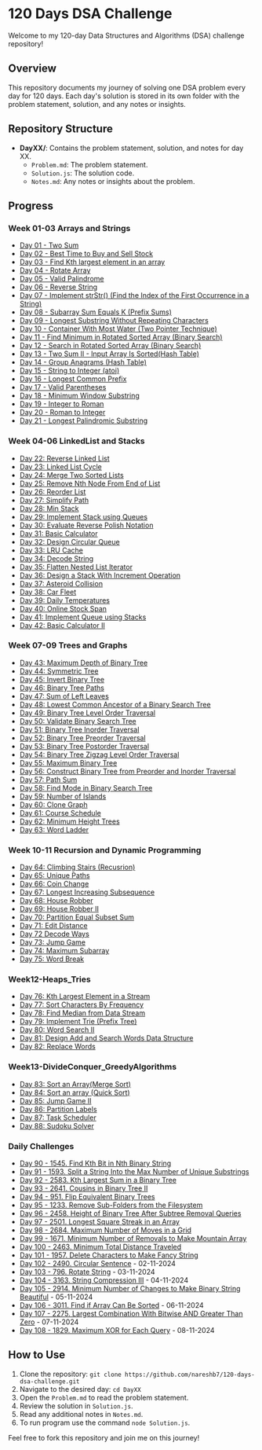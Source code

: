 # 120 Days DSA Challenge

Welcome to my 120-day Data Structures and Algorithms (DSA) challenge repository!

## Overview

This repository documents my journey of solving one DSA problem every day for 120 days. Each day's solution is stored in its own folder with the problem statement, solution, and any notes or insights.

## Repository Structure

- **DayXX/**: Contains the problem statement, solution, and notes for day XX.
  - `Problem.md`: The problem statement.
  - `Solution.js`: The solution code.
  - `Notes.md`: Any notes or insights about the problem.

## Progress

### Week 01-03 Arrays and Strings

- [Day 01 - Two Sum](Week01-03-Arrays_Strings/Day01/)
- [Day 02 - Best Time to Buy and Sell Stock](Week01-03-Arrays_Strings/Day02/)
- [Day 03 - Find Kth largest element in an array](Week01-03-Arrays_Strings/Day03/)
- [Day 04 - Rotate Array](Week01-03-Arrays_Strings/Day04/)
- [Day 05 - Valid Palindrome](Week01-03-Arrays_Strings/Day05/)
- [Day 06 - Reverse String](Week01-03-Arrays_Strings/Day06/)
- [Day 07 - Implement strStr() (Find the Index of the First Occurrence in a String)](Week01-03-Arrays_Strings/Day07/)
- [Day 08 - Subarray Sum Equals K (Prefix Sums)](Week01-03-Arrays_Strings/Day08/)
- [Day 09 - Longest Substring Without Repeating Characters](Week01-03-Arrays_Strings/Day09/)
- [Day 10 - Container With Most Water (Two Pointer Technique)](Week01-03-Arrays_Strings/Day10/)
- [Day 11 - Find Minimum in Rotated Sorted Array (Binary Search)](Week01-03-Arrays_Strings/Day11/)
- [Day 12 - Search in Rotated Sorted Array (Binary Search)](Week01-03-Arrays_Strings/Day12/)
- [Day 13 - Two Sum II - Input Array Is Sorted(Hash Table)](Week01-03-Arrays_Strings/Day13/)
- [Day 14 - Group Anagrams (Hash Table)](Week01-03-Arrays_Strings/Day14/)
- [Day 15 - String to Integer (atoi)](Week01-03-Arrays_Strings/Day15/)
- [Day 16 - Longest Common Prefix](Week01-03-Arrays_Strings/Day16/)
- [Day 17 - Valid Parentheses](Week01-03-Arrays_Strings/Day17/)
- [Day 18 - Minimum Window Substring](Week01-03-Arrays_Strings/Day18/)
- [Day 19 - Integer to Roman](Week01-03-Arrays_Strings/Day19/)
- [Day 20 - Roman to Integer](Week01-03-Arrays_Strings/Day20/)
- [Day 21 - Longest Palindromic Substring](Week01-03-Arrays_Strings/Day21/)

### Week 04-06 LinkedList and Stacks

- [Day 22: Reverse Linked List](Week04-06-LinkedList_Stacks/Day22/)
- [Day 23: Linked List Cycle](Week04-06-LinkedList_Stacks/Day23/)
- [Day 24: Merge Two Sorted Lists](Week04-06-LinkedList_Stacks/Day24/)
- [Day 25: Remove Nth Node From End of List](Week04-06-LinkedList_Stacks/Day25/)
- [Day 26: Reorder List](Week04-06-LinkedList_Stacks/Day26/)
- [Day 27: Simplify Path](Week04-06-LinkedList_Stacks/Day27/)
- [Day 28: Min Stack](Week04-06-LinkedList_Stacks/Day28/)
- [Day 29: Implement Stack using Queues](Week04-06-LinkedList_Stacks/Day29/)
- [Day 30: Evaluate Reverse Polish Notation](Week04-06-LinkedList_Stacks/Day30/)
- [Day 31: Basic Calculator](Week04-06-LinkedList_Stacks/Day31/)
- [Day 32: Design Circular Queue](Week04-06-LinkedList_Stacks/Day32/)
- [Day 33: LRU Cache](Week04-06-LinkedList_Stacks/Day33/)
- [Day 34: Decode String](Week04-06-LinkedList_Stacks/Day34/)
- [Day 35: Flatten Nested List Iterator](Week04-06-LinkedList_Stacks/Day35/)
- [Day 36: Design a Stack With Increment Operation](Week04-06-LinkedList_Stacks/Day36/)
- [Day 37: Asteroid Collision](Week04-06-LinkedList_Stacks/Day37/)
- [Day 38: Car Fleet](Week04-06-LinkedList_Stacks/Day38/)
- [Day 39: Daily Temperatures](Week04-06-LinkedList_Stacks/Day39/)
- [Day 40: Online Stock Span](Week04-06-LinkedList_Stacks/Day40/)
- [Day 41: Implement Queue using Stacks](Week04-06-LinkedList_Stacks/Day41/)
- [Day 42: Basic Calculator II](Week04-06-LinkedList_Stacks/Day42/)


### Week 07-09 Trees and Graphs

- [Day 43: Maximum Depth of Binary Tree](Week07-09-Trees_Graphs/Day43/)
- [Day 44: Symmetric Tree](Week07-09-Trees_Graphs/Day44/)
- [Day 45: Invert Binary Tree](Week07-09-Trees_Graphs/Day45/)
- [Day 46: Binary Tree Paths](Week07-09-Trees_Graphs/Day46/)
- [Day 47: Sum of Left Leaves](Week07-09-Trees_Graphs/Day47/)
- [Day 48: Lowest Common Ancestor of a Binary Search Tree](Week07-09-Trees_Graphs/Day48/)
- [Day 49: Binary Tree Level Order Traversal](Week07-09-Trees_Graphs/Day49/)
- [Day 50: Validate Binary Search Tree](Week07-09-Trees_Graphs/Day50/)
- [Day 51: Binary Tree Inorder Traversal](Week07-09-Trees_Graphs/Day51/)
- [Day 52: Binary Tree Preorder Traversal](Week07-09-Trees_Graphs/Day52/)
- [Day 53: Binary Tree Postorder Traversal](Week07-09-Trees_Graphs/Day53/)
- [Day 54: Binary Tree Zigzag Level Order Traversal](Week07-09-Trees_Graphs/Day54/)
- [Day 55: Maximum Binary Tree](Week07-09-Trees_Graphs/Day55/)
- [Day 56: Construct Binary Tree from Preorder and Inorder Traversal](Week07-09-Trees_Graphs/Day56/)
- [Day 57: Path Sum](Week07-09-Trees_Graphs/Day57)
- [Day 58: Find Mode in Binary Search Tree](Week07-09-Trees_Graphs/Day58)
- [Day 59: Number of Islands](Week07-09-Trees_Graphs/Day59)
- [Day 60: Clone Graph](Week07-09-Trees_Graphs/Day60)
- [Day 61: Course Schedule](Week07-09-Trees_Graphs/Day61)
- [Day 62: Minimum Height Trees](Week07-09-Trees_Graphs/Day62)
- [Day 63: Word Ladder](Week07-09-Trees_Graphs/Day63)

### Week 10-11 Recursion and Dynamic Programming
- [Day 64: Climbing Stairs (Recusrion)](Week10-11-Recursion_DP/Day64)
- [Day 65: Unique Paths](Week10-11-Recursion_DP/Day65)
- [Day 66: Coin Change](Week10-11-Recursion_DP/Day66)
- [Day 67: Longest Increasing Subsequence](Week10-11-Recursion_DP/Day67)
- [Day 68: House Robber](Week10-11-Recursion_DP/Day68)
- [Day 69: House Robber II](Week10-11-Recursion_DP/Day69)
- [Day 70: Partition Equal Subset Sum](Week10-11-Recursion_DP/Day70)
- [Day 71: Edit Distance](Week10-11-Recursion_DP/Day71)
- [Day 72 Decode Ways](Week10-11-Recursion_DP/Day72)
- [Day 73: Jump Game](Week10-11-Recursion_DP/Day73)
- [Day 74: Maximum Subarray](Week10-11-Recursion_DP/Day74)
- [Day 75: Word Break](Week10-11-Recursion_DP/Day75)

### Week12-Heaps_Tries
- [Day 76: Kth Largest Element in a Stream](Week12-Heaps_Tries/Day76)
- [Day 77: Sort Characters By Frequency](Week12-Heaps_Tries/Day77)
- [Day 78: Find Median from Data Stream](Week12-Heaps_Tries/Day78)
- [Day 79: Implement Trie (Prefix Tree)](Week12-Heaps_Tries/Day79)
- [Day 80: Word Search II](Week12-Heaps_Tries/Day80)
- [Day 81: Design Add and Search Words Data Structure](Week12-Heaps_Tries/Day81)
- [Day 82: Replace Words](Week12-Heaps_Tries/Day82)

### Week13-DivideConquer_GreedyAlgorithms
- [Day 83: Sort an Array(Merge Sort)](Week13-DivideConquer_GreedyAlogorithms/Day83)
- [Day 84: Sort an array (Quick Sort)](Week13-DivideConquer_GreedyAlogorithms/Day84)
- [Day 85: Jump Game II](Week13-DivideConquer_GreedyAlogorithms/Day85)
- [Day 86: Partition Labels](Week13-DivideConquer_GreedyAlogorithms/Day86)
- [Day 87: Task Scheduler](Week13-DivideConquer_GreedyAlogorithms/Day87)
- [Day 88: Sudoku Solver](Week13-DivideConquer_GreedyAlogorithms/Day88)

### Daily Challenges 

- [Day 90 - 1545. Find Kth Bit in Nth Binary String](Daily_Challenges/Day90/)
- [Day 91 - 1593. Split a String Into the Max Number of Unique Substrings](Daily_Challenges/Day91/)
- [Day 92 - 2583. Kth Largest Sum in a Binary Tree](Daily_Challenges/Day92/)
- [Day 93 - 2641. Cousins in Binary Tree II](Daily_Challenges/Day93/)
- [Day 94 - 951. Flip Equivalent Binary Trees](Daily_Challenges/Day94/)
- [Day 95 - 1233. Remove Sub-Folders from the Filesystem](Daily_Challenges/Day95/)
- [Day 96 - 2458. Height of Binary Tree After Subtree Removal Queries](Daily_Challenges/Day96/)
- [Day 97 - 2501. Longest Square Streak in an Array](Daily_Challenges/Day97/)
- [Day 98 - 2684. Maximum Number of Moves in a Grid](Daily_Challenges/Day98/)
- [Day 99 - 1671. Minimum Number of Removals to Make Mountain Array](Daily_Challenges/Day99/)
- [Day 100 - 2463. Minimum Total Distance Traveled](Daily_Challenges/Day100/)
- [Day 101 - 1957. Delete Characters to Make Fancy String](Daily_Challenges/Day101/)
- [Day 102 - 2490. Circular Sentence](Daily_Challenges/Day102/) - 02-11-2024
- [Day 103 - 796. Rotate String](Daily_Challenges/Day103/) - 03-11-2024
- [Day 104 - 3163. String Compression III](Daily_Challenges/Day104/) - 04-11-2024
- [Day 105 - 2914. Minimum Number of Changes to Make Binary String Beautiful](Daily_Challenges/Day105/) - 05-11-2024
- [Day 106 - 3011. Find if Array Can Be Sorted](Daily_Challenges/Day106/) - 06-11-2024
- [Day 107 - 2275. Largest Combination With Bitwise AND Greater Than Zero](Daily_Challenges/Day107/) - 07-11-2024
- [Day 108 - 1829. Maximum XOR for Each Query](Daily_Challenges/Day108/) - 08-11-2024

## How to Use

1. Clone the repository: `git clone https://github.com/nareshb7/120-days-dsa-challenge.git`
2. Navigate to the desired day: `cd DayXX`
3. Open the `Problem.md` to read the problem statement.
4. Review the solution in `Solution.js`.
5. Read any additional notes in `Notes.md`.
6. To run program use the command `node Solution.js`.

Feel free to fork this repository and join me on this journey!
